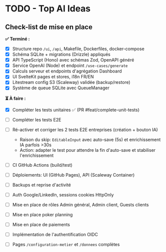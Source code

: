 # TODO - Top AI Ideas

## Check-list de mise en place

**✅ Terminé :**
- [x] Structure repo `/ui`, `/api`, Makefile, Dockerfiles, docker-compose
- [x] Schéma SQLite + migrations (Drizzle) appliqués
- [x] API TypeScript (Hono) avec schémas Zod, OpenAPI généré
- [x] Service OpenAI (Node) et endpoint `/use-cases/generate`
- [x] Calculs serveur et endpoints d'agrégation Dashboard
- [x] UI SvelteKit pages et stores, i18n FR/EN
- [x] Litestream config S3 (Scaleway) validée (backup/restore)
- [x] Système de queue SQLite avec QueueManager

**⏳ À faire :**
- [x] Compléter les tests unitaires ✅ (PR #feat/complete-unit-tests)
- [ ] Compléter les tests E2E
- [ ] Ré-activer et corriger les 2 tests E2E entreprises (création + bouton IA)
  - Raison du skip: `EditableInput` avec auto-save (5s) et enrichissement IA parfois >30s
  - Action: adapter le test pour attendre la fin d'auto-save et stabiliser l'enrichissement
- [ ] CI GitHub Actions (build/test)
- [ ] Déploiements: UI (GitHub Pages), API (Scaleway Container)
- [ ] Backups et reprise d'activité
- [ ] Auth Google/LinkedIn, sessions cookies HttpOnly
- [ ] Mise en place de rôles Admin général, Admin client, Guests clients
- [ ] Mise en place poker planning
- [ ] Mise en place de paiements
- [ ] Implémentation de l'authentification OIDC
- [ ] Pages `/configuration-metier` et `/donnees` complètes

